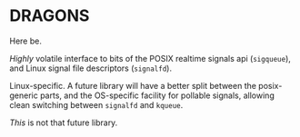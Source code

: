 # DRAGONS #

Here be.

*Highly* volatile interface to bits of the POSIX realtime signals api
(`sigqueue`), and Linux signal file descriptors (`signalfd`).

Linux-specific. A future library will have a better split between the
posix-generic parts, and the OS-specific facility for pollable signals, allowing
clean switching between `signalfd` and `kqueue`.

*This* is not that future library.
